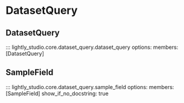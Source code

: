# DatasetQuery

## DatasetQuery
::: lightly_studio.core.dataset_query.dataset_query
    options:
        members: [DatasetQuery]

## SampleField

::: lightly_studio.core.dataset_query.sample_field
    options:
        members: [SampleField]
        show_if_no_docstring: true